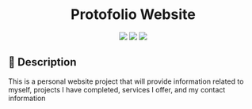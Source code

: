 <!-- Title -->
<div align="center">
    <h1>Protofolio Website</h1>
</div>

<!-- Badges -->
<div align="center">
    <img src="https://img.shields.io/badge/JavaScript-323330?style=for-the-badge&logo=javascript&logoColor=F7DF1E" /> 
    <img src="https://img.shields.io/badge/HTML5-E34F26?style=for-the-badge&logo=html5&logoColor=white" /> 
    <img src="https://img.shields.io/badge/CSS3-1572B6?style=for-the-badge&logo=css3&logoColor=white" /> 
</div>

<!-- Descriptions -->
<h2>
    📝 Description
</h2>

This is a personal website project that will provide information related to myself, projects I have completed, services I offer, and my contact information